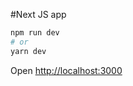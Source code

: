 
#Next JS app


```bash
npm run dev
# or
yarn dev
```

Open [http://localhost:3000](http://localhost:3000)
